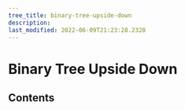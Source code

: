 ```yaml
---
tree_title: binary-tree-upside-down
description: 
last_modified: 2022-06-09T21:23:28.2328
---
```


# Binary Tree Upside Down

## Contents
